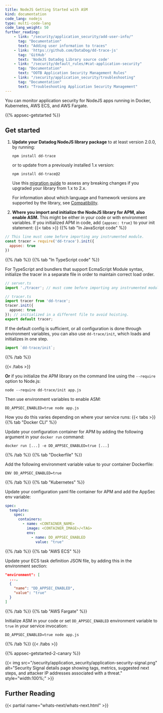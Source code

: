 ```yaml
---
title: NodeJS Getting Started with ASM
kind: documentation
code_lang: nodejs
type: multi-code-lang
code_lang_weight: 50
further_reading:
    - link: "/security/application_security/add-user-info/"
      tag: "Documentation"
      text: "Adding user information to traces"
    - link: 'https://github.com/DataDog/dd-trace-js'
      tag: 'GitHub'
      text: 'NodeJS Datadog Library source code'
    - link: "/security/default_rules/#cat-application-security"
      tag: "Documentation"
      text: "OOTB Application Security Management Rules"
    - link: "/security/application_security/troubleshooting"
      tag: "Documentation"
      text: "Troubleshooting Application Security Management"
---
```


You can monitor application security for NodeJS apps running in Docker, Kubernetes, AWS ECS, and AWS Fargate. 

{{% appsec-getstarted %}}

## Get started

1. **Update your Datadog NodeJS library package** to at least version 2.0.0, by running:
   ```shell
   npm install dd-trace
   ```
   or to update from a previously installed 1.x version:
   ```shell
   npm install dd-trace@2
   ```
   Use this [migration guide][1] to assess any breaking changes if you upgraded your library from 1.x to 2.x.

   For information about which language and framework versions are supported by the library, see [Compatibility][2].

2. **Where you import and initialize the NodeJS library for APM, also enable ASM.** This might be either in your code or with environment variables. If you initialized APM in code, add `{appsec: true}` to your init statement:
      {{< tabs >}}
{{% tab "In JavaScript code" %}}

```js
// This line must come before importing any instrumented module.
const tracer = require('dd-trace').init({
  appsec: true
})
```

{{% /tab %}}
{{% tab "In TypeScript code" %}}

For TypeScript and bundlers that support EcmaScript Module syntax, initialize the tracer in a separate file in order to maintain correct load order.
```typescript
// server.ts
import './tracer'; // must come before importing any instrumented module.

// tracer.ts
import tracer from 'dd-trace';
tracer.init({
  appsec: true
}); // initialized in a different file to avoid hoisting.
export default tracer;
```
If the default config is sufficient, or all configuration is done through environment variables, you can also use `dd-trace/init`, which loads and initializes in one step.
```typescript
import `dd-trace/init`;
```
{{% /tab %}}

{{< /tabs >}}

   **Or** if you initialize the APM library on the command line using the `--require` option to Node.js:
   ```shell
   node --require dd-trace/init app.js
   ```
   Then use environment variables to enable ASM:
   ```shell
   DD_APPSEC_ENABLED=true node app.js
   ```
   How you do this varies depending on where your service runs:
   {{< tabs >}}
{{% tab "Docker CLI" %}}

Update your configuration container for APM by adding the following argument in your `docker run` command: 

```shell
docker run [...] -e DD_APPSEC_ENABLED=true [...] 
```

{{% /tab %}}
{{% tab "Dockerfile" %}}

Add the following environment variable value to your container Dockerfile:

```shell
ENV DD_APPSEC_ENABLED=true
```

{{% /tab %}}
{{% tab "Kubernetes" %}}

Update your configuration yaml file container for APM and add the AppSec env variable:

```yaml
spec:
  template:
    spec:
      containers:
        - name: <CONTAINER_NAME>
          image: <CONTAINER_IMAGE>/<TAG>
          env:
            - name: DD_APPSEC_ENABLED
              value: "true"
```

{{% /tab %}}
{{% tab "AWS ECS" %}}

Update your ECS task definition JSON file, by adding this in the  environment section:

```json
"environment": [
  ...,
  {
    "name": "DD_APPSEC_ENABLED",
    "value": "true"
  }
]
```

{{% /tab %}}
{{% tab "AWS Fargate" %}}

Initialize ASM in your code or set `DD_APPSEC_ENABLED` environment variable to `true` in your service invocation:
```shell
DD_APPSEC_ENABLED=true node app.js
```

{{% /tab %}}
{{< /tabs >}}

{{% appsec-getstarted-2-canary %}}

{{< img src="/security/application_security/application-security-signal.png" alt="Security Signal details page showing tags, metrics, suggested next steps, and attacker IP addresses associated with a threat." style="width:100%;" >}}

## Further Reading

{{< partial name="whats-next/whats-next.html" >}}

[1]: https://github.com/DataDog/dd-trace-js/blob/master/MIGRATING.md
[2]: /security/application_security/setup_and_configure/?code-lang=nodejs#compatibility
